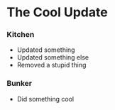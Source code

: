 # The Cool Update

### Kitchen

- Updated something<br>
- Updated something else<br>
- Removed a stupid thing<br>


### Bunker

- Did something cool<br>
